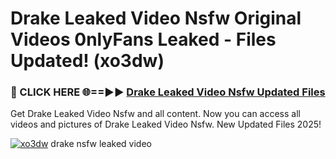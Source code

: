 # Drake Leaked Video Nsfw Original Videos 0nlyFans Leaked - Files Updated! (xo3dw)

<h3>🔴 CLICK HERE 🌐==►► <a href="https://tinyurl.com/2wckxsce" rel="nofollow">Drake Leaked Video Nsfw Updated Files</a></h3>

Get Drake Leaked Video Nsfw and all content. Now you can access all videos and pictures of Drake Leaked Video Nsfw. New Updated Files 2025!

[![xo3dw](https://i.imgur.com/AFduVYN.gif)](https://tinyurl.com/2wckxsce)
drake nsfw leaked video